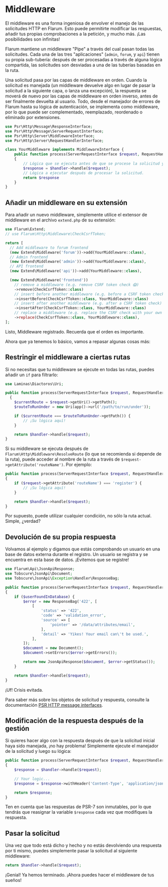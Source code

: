 # Middleware

El middleware es una forma ingeniosa de envolver el manejo de las solicitudes HTTP en Flarum. Esto puede permitirte modificar las respuestas, añadir tus propias comprobaciones a la petición, y mucho más. ¡Las posibilidades son infinitas!

Flarum mantiene un middleware "Pipe" a través del cual pasan todas las solicitudes. Cada una de las tres "aplicaciones" (`admin`, `forum`, y `api`) tienen su propia sub-tubería: después de ser procesadas a través de alguna lógica compartida, las solicitudes son desviadas a una de las tuberías basadas en la ruta.

Una solicitud pasa por las capas de middleware en orden. Cuando la solicitud es manejada (un middleware devuelve algo en lugar de pasar la solicitud a la siguiente capa, o lanza una excepción), la respuesta se moverá de nuevo por las capas de middleware en orden inverso, antes de ser finalmente devuelta al usuario. Todo, desde el manejador de errores de Flarum hasta su lógica de autenticación, se implementa como middleware, por lo que puede ser complementado, reemplazado, reordenado o eliminado por extensiones.

```php
use Psr\Http\Message\ResponseInterface;
use Psr\Http\Message\ServerRequestInterface;
use Psr\Http\Server\MiddlewareInterface;
use Psr\Http\Server\RequestHandlerInterface;

class YourMiddleware implements MiddlewareInterface {
    public function process(ServerRequestInterface $request, RequestHandlerInterface $handler): ResponseInterface
    {
        // Lógica que se ejecuta antes de que se procese la solicitud y se llame posteriormente al middleware.
        $response = $handler->handle($request);
        // Lógica a ejecutar después de procesar la solicitud.
        return $response
    }
}
```

## Añadir un middleware en su extensión

Para añadir un nuevo middleware, simplemente utilice el extensor de middleware en el archivo `extend.php` de su extensión:

```php
use Flarum\Extend;
// use Flarum\Http\Middleware\CheckCsrfToken;

return [
  // Add middleware to forum frontend
  (new Extend\Middleware('forum'))->add(YourMiddleware::class),
  // Admin frontend
  (new Extend\Middleware('admin'))->add(YourMiddleware::class),
  // API frontend
  (new Extend\Middleware('api'))->add(YourMiddleware::class),

  (new Extend\Middleware('frontend'))
    // remove a middleware (e.g. remove CSRF token check 😱)
    ->remove(CheckCsrfToken::class)
    // insert before another middleware (e.g. before a CSRF token check)
    ->insertBefore(CheckCsrfToken::class, YourMiddleware::class)
    // insert after another middleware (e.g. after a CSRF token check)
    ->insertAfter(CheckCsrfToken::class, YourMiddleware::class)
    // replace a middleware (e.g. replace the CSRF check with your own implementation)
    ->replace(CheckCsrfToken::class, YourMiddleware::class),
];
```

Listo, Middleware registrado. Recuerda que el orden es importante.

Ahora que ya tenemos lo básico, vamos a repasar algunas cosas más:

## Restringir el middleware a ciertas rutas

Si no necesitas que tu middleware se ejecute en todas las rutas, puedes añadir un `if` para filtrarlo:

```php
use Laminas\Diactoros\Uri;

public function process(ServerRequestInterface $request, RequestHandlerInterface $handler): ResponseInterface
  {
    $currentRoute = $request->getUri()->getPath();
    $routeToRunUnder = new Uri(app()->url('/path/to/run/under'));

    if ($currentRoute === $routeToRunUnder->getPath()) {
        // ¡Su lógica aquí!
    }

    return $handler->handle($request);
}
```

Si su middleware se ejecuta después de `Flarum\Http\Middleware\ResolveRoute` (lo que se recomienda si depende de la ruta), puede acceder al nombre de la ruta a través de `$request->getAttribute('routeName')`. Por ejemplo:

```php
public function process(ServerRequestInterface $request, RequestHandlerInterface $handler): ResponseInterface
{
    if ($request->getAttribute('routeName') === 'register') {
        // ¡Su lógica aquí!
    }

    return $handler->handle($request);
}
```

Por supuesto, puede utilizar cualquier condición, no sólo la ruta actual. Simple, ¿verdad?

## Devolución de su propia respuesta

Volvamos al ejemplo y digamos que estás comprobando un usuario en una base de datos externa durante el registro. Un usuario se registra y se encuentra en esta base de datos. ¡Evitemos que se registre!

```php
use Flarum\Api\JsonApiResponse;
use Tobscure\JsonApi\Document;
use Tobscure\JsonApi\Exception\Handler\ResponseBag;

public function process(ServerRequestInterface $request, RequestHandlerInterface $handler): ResponseInterface
{
    if ($userFoundInDatabase) {
        $error = new ResponseBag('422', [
            [
                'status' => '422',
                'code' => 'validation_error',
                'source' => [
                    'pointer' => '/data/attributes/email',
                ],
                'detail' => 'Yikes! Your email can\'t be used.',
            ],
        ]);
        $document = new Document();
        $document->setErrors($error->getErrors());

        return new JsonApiResponse($document, $error->getStatus());
    }

    return $handler->handle($request);
}
```

¡Uf! Crisis evitada.

Para saber más sobre los objetos de solicitud y respuesta, consulte la documentación [PSR HTTP message interfaces](https://www.php-fig.org/psr/psr-7/#1-specification).

## Modificación de la respuesta después de la gestión

Si quieres hacer algo con la respuesta después de que la solicitud inicial haya sido manejada, ¡no hay problema! Simplemente ejecute el manejador de la solicitud y luego su lógica:

```php
public function process(ServerRequestInterface $request, RequestHandlerInterface $handler): ResponseInterface
{
    $response = $handler->handle($request);

    // Your logic...
    $response = $response->withHeader('Content-Type', 'application/json');

    return $response;
}
```

Ten en cuenta que las respuestas de PSR-7 son inmutables, por lo que tendrás que reasignar la variable `$response` cada vez que modifiques la respuesta.

## Pasar la solicitud

Una vez que todo está dicho y hecho y no estás devolviendo una respuesta por ti mismo, puedes simplemente pasar la solicitud al siguiente middleware:

```php
return $handler->handle($request);
```

¡Genial! Ya hemos terminado. ¡Ahora puedes hacer el middleware de tus sueños!
